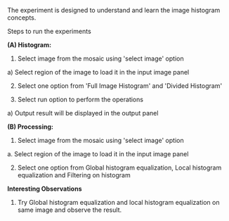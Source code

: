  The experiment is designed to understand and learn the image histogram concepts.

Steps to run the experiments

**(A) Histogram:**

1. Select image from the mosaic using 'select image' option

a) Select region of the image to load it in the input image panel

2. Select one option from 'Full Image Histogram' and 'Divided Histogram'

3. Select run option to perform the operations

a) Output result will be displayed in the output panel

**(B) Processing:**

1. Select image from the mosaic using 'select image' option

a. Select region of the image to load it in the input image panel

2. Select one option from Global histogram equalization, Local histogram equalization and Filtering on histogram

**Interesting Observations**

1. Try Global histogram equalization and local histogram equalization on same image and observe the result.
